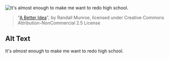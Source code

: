 ![It's *almost* enough to make me want to redo high school.](https://imgs.xkcd.com/comics/a_better_idea.png)
> "[A Better Idea](https://xkcd.com/422/)", by Randall Munroe, licensed under Creative Commons Attribution-NonCommercial 2.5 License

## Alt Text
It's *almost* enough to make me want to redo high school.

